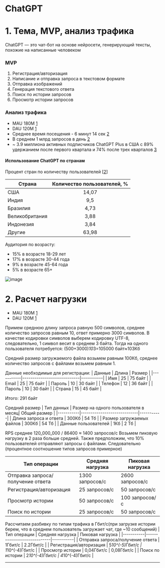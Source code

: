 # ChatGPT

# 1. Тема, MVP, анализ трафика
ChatGPT — это чат-бот на основе нейросети, генерирующий тексты, похожие на написанные человеком

### MVP
1. Регистрация/авторизация
2. Написание и отправка запроса в текстовом формате
3. Отправка изображений
4. Генерация текстового ответа
5. Поиск по истории запросов
6. Просмотр истории запросов

### Анализ трафика
- MAU 180M [1]
- DAU 120M [1]
- Среднее время посещения - 6 минут 14 сек [2]
- В среднем 1 млрд запросов в день [2]
- ~ 3.9 миллиона активных подписчиков ChatGPT Plus в США с 89% удержанием после первого квартала и 74% после трех кварталов [3]


#### Использование ChatGPT по странам
Процент стран по количеству пользователей [[2]]

| Страна    | Количество пользователей, % |
|-----------|:-----------------------------:|
| США     |              14,07              |
| Индия  |              9,5             |
| Бразилия |              4,73              |
| Великобритания       |              3,88              |
| Индонезия |              3,84               |
|   Другие |              63,98               |

Аудитория по возрасту:
- 15% в возрасте 18-29 лет
- 17% в возрасте 30-44 года
- 9% в возрасте 45-64 года
- 5% в возрасте 65+

![image](https://github.com/user-attachments/assets/d21c0384-253e-4a32-9f1b-390b2562cefa)

# 2. Расчет нагрузки

- MAU 180M [1]
- DAU 120M [1]

Примем среднюю длину запроса равную 500 символов, среднее количество запросов равным 10, ответ примерно 3000 символов. В качестве кодировки символов выберем кодировку UTF-8, следовательно, 1 символ весит в среднем 3 байта. Тогда на одного пользователя потребуется: (500+3000)*10*3=105000 байт≈103Кб

Средний размер загружаемого файла возьмем равным 100Кб, среднее количество запросов с файлами возьмем равным 1.

Данные необходимые для регистрации:
| Данные    | Длина | Размер | 
|-----------|-----------------------------|-----------|
| Имя     |      25 |        75 байт              |
| Email     |      25 |        75 байт              |
| Пароль     |      10 |        30 байт              |
| Телефон     |      12 |        36 байт              |
| Пароль     |      10 |        30 байт              |
| Страна     |      15 |        45 байт              |

Итого: 291 байт

Средний размер
| Тип данных     |      Размер на одного пользователя в месяц|        Общий размер             |
|-----------|-----------------------------|-----------|
| Длина запроса и ответа     |      300Кб |        54 Тб              |
| Размер загружаемых файлов     |      300Кб |        54 Тб              |
| Данные пользователей     |      1Кб |        2 Тб              |

RPS среднее 120_000_000 / 86400 ≈ 1400 запросов/с
Возьмем пиковую нагрузку в 2 раза больше средней. Также предположим, что 10% пользователей отправляют запросы с файлами. Следовательно (процентное соотношение типов запросов примерное)

| Тип операции     |     Средняя нагрузка |        Пиковая нагрузка             |
|-----------|-----------------------------|-----------|
| Отправка запроса/получение ответа     |      1300 запросов/с |   2600 запросов/с             |
| Регистрация/авторизация    |      25 запросов/с |        50 запросов/с              |
| Просмотр истории   |      50 запросов/с |        100 запросов/с             |
| Поиск по истории     |      25 запросов/с |        50 запросов/с             |

Рассчитаем разбивку по типам трафика в Гбит/с(при загрузке истории берем, что в среднем пользователь загружает чат, где ~10 сообщений)
| Тип операции     |     Средняя нагрузка |        Пиковая нагрузка             |
|-----------|-----------------------------|-----------|
| Отправка запроса/получение ответа     |      1Гбит/с |   2.2Гбит/с             |
| Регистрация/авторизация    |      5*10^(-5)Гбит/с |        1*10^(-4)Гбит/с           |
| Просмотр истории   |       0,04Гбит/с |        0,08Гбит/с            |
| Поиск по истории     |       2*10^(-4)Гбит/с |       4*10^(-4)Гбит/с            |

***
[1]: https://www.demandsage.com/chatgpt-statistics/
[2]: https://explodingtopics.com/blog/chatgpt-users
[3]: https://increv.co/academy/chatgpt-stats/
[4]: https://aimojo.io/ru/chatgpt-statistics-facts/
